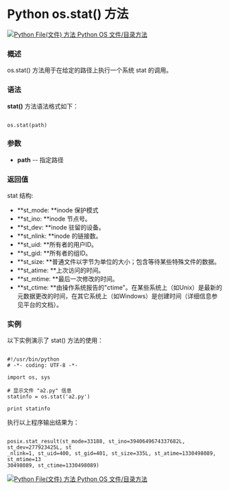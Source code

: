 Python os.stat() 方法
===================

 [![Python File(文件) 方法](../images/up.gif)
 Python OS 文件/目录方法](os-file-methods.html)


  ### 概述

 os.stat() 方法用于在给定的路径上执行一个系统 stat 的调用。

 ### 语法

 **stat()** 方法语法格式如下：


```

os.stat(path)

```

 ### 参数

  * **path** -- 指定路径


  ### 返回值

 stat 结构:

  * **st\_mode: **inode 保护模式
 * **st\_ino: **inode 节点号。
 * **st\_dev: **inode 驻留的设备。
 * **st\_nlink: **inode 的链接数。
 * **st\_uid: **所有者的用户ID。
 * **st\_gid: **所有者的组ID。
 * **st\_size: **普通文件以字节为单位的大小；包含等待某些特殊文件的数据。
 * **st\_atime: **上次访问的时间。
 * **st\_mtime: **最后一次修改的时间。
 * **st\_ctime: **由操作系统报告的"ctime"。在某些系统上（如Unix）是最新的元数据更改的时间，在其它系统上（如Windows）是创建时间（详细信息参见平台的文档）。
  ### 实例

 以下实例演示了 stat() 方法的使用：


```

#!/usr/bin/python
# -*- coding: UTF-8 -*-

import os, sys

# 显示文件 "a2.py" 信息
statinfo = os.stat('a2.py')

print statinfo

```

 执行以上程序输出结果为：


```

posix.stat_result(st_mode=33188, st_ino=3940649674337682L, st_dev=277923425L, st
_nlink=1, st_uid=400, st_gid=401, st_size=335L, st_atime=1330498089, st_mtime=13
30498089, st_ctime=1330498089)

```

 [![Python File(文件) 方法](../images/up.gif)
 Python OS 文件/目录方法](os-file-methods.html)
